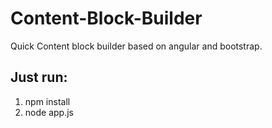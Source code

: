 # Content-Block-Builder
Quick Content block builder based on angular and bootstrap.

## Just run:
1. npm install 
2. node app.js